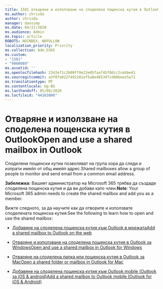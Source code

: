```yaml
---
title: 1581 отваряне и използване на споделена пощенска кутия в Outlook в интернет
ms.author: chrisda
author: chrisda
manager: dansimp
ms.date: 04/21/2020
ms.audience: Admin
ms.topic: article
ROBOTS: NOINDEX, NOFOLLOW
localization_priority: Priority
ms.collection: Adm_O365
ms.custom:
- "1581"
- "9000089"
ms.assetid: ''
ms.openlocfilehash: 2342ef1c2b00ff8e22e05faaf45f0dcc2cebbe41
ms.sourcegitcommit: a3f07a022f492281ef5a8e485347cd60beee5a71
ms.translationtype: MT
ms.contentlocale: bg-BG
ms.lasthandoff: 05/08/2020
ms.locfileid: "44163806"
---
```

# <a name="open-and-use-a-shared-mailbox-in-outlook"></a><span data-ttu-id="3992d-102">Отваряне и използване на споделена пощенска кутия в Outlook</span><span class="sxs-lookup"><span data-stu-id="3992d-102">Open and use a shared mailbox in Outlook</span></span>

<span data-ttu-id="3992d-103">Споделени пощенски кутии позволяват на група хора да следи и изпрати имейл от общ имейл адрес.</span><span class="sxs-lookup"><span data-stu-id="3992d-103">Shared mailboxes allow a group of people to monitor and send email from a common email address.</span></span> 

<span data-ttu-id="3992d-104">**Забележка:** Вашият администратор на Microsoft 365 трябва да създаде споделена пощенска кутия и да ви добави като член.</span><span class="sxs-lookup"><span data-stu-id="3992d-104">**Note**: Your Microsoft 365 admin needs to create the shared mailbox and add you as a member.</span></span>

<span data-ttu-id="3992d-105">Вижте следното, за да научите как да отворите и използвате споделената пощенска кутия:</span><span class="sxs-lookup"><span data-stu-id="3992d-105">See the following to learn how to open and use the shared mailbox:</span></span>

- [<span data-ttu-id="3992d-106">Добавяне на споделена пощенска кутия към Outlook в мрежата</span><span class="sxs-lookup"><span data-stu-id="3992d-106">Add a shared mailbox to Outlook on the web</span></span>](https://support.office.com/article/Add-a-shared-mailbox-to-Outlook-on-the-web-98b5a90d-4e38-415d-a030-f09a4cd28207)

- [<span data-ttu-id="3992d-107">Отваряне и използване на споделена пощенска кутия в Outlook за Windows</span><span class="sxs-lookup"><span data-stu-id="3992d-107">Open and use a shared mailbox in Outlook for Windows</span></span>](https://support.office.com/article/open-and-use-a-shared-mailbox-in-outlook-d94a8e9e-21f1-4240-808b-de9c9c088afd)

- [<span data-ttu-id="3992d-108">Отваряне на споделена папка или пощенска кутия в Outlook за Mac</span><span class="sxs-lookup"><span data-stu-id="3992d-108">Open a shared folder or mailbox in Outlook for Mac</span></span>](https://support.office.com/article/Open-a-shared-folder-or-mailbox-in-Outlook-for-Mac-6ecc39c5-5577-4a1d-b18c-bbdc92972cb2)

- [<span data-ttu-id="3992d-109">Добавяне на споделена пощенска кутия към Outlook mobile (Outlook за iOS & android)</span><span class="sxs-lookup"><span data-stu-id="3992d-109">Add a shared mailbox to Outlook mobile (Outlook for iOS & Android)</span></span>](https://support.office.com/article/Add-a-shared-mailbox-to-Outlook-mobile-f866242c-81b2-472e-8776-6c49c5473c9f)
